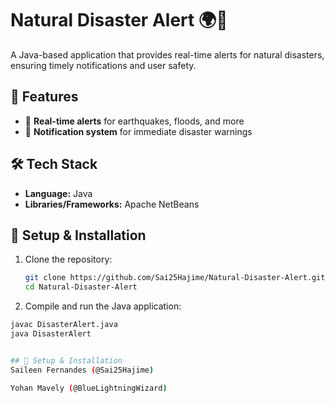 # Natural Disaster Alert 🌍🚨  

A Java-based application that provides real-time alerts for natural disasters, ensuring timely notifications and user safety.  

## 📌 Features  
- 📡 **Real-time alerts** for earthquakes, floods, and more  
- 🔔 **Notification system** for immediate disaster warnings  
  
## 🛠️ Tech Stack  
- **Language:** Java  
- **Libraries/Frameworks:** Apache NetBeans  

## 🚀 Setup & Installation  
1. Clone the repository:  
   ```bash
   git clone https://github.com/Sai25Hajime/Natural-Disaster-Alert.git
   cd Natural-Disaster-Alert
2. Compile and run the Java application:
  ```bash
  javac DisasterAlert.java  
  java DisasterAlert


## 🚀 Setup & Installation  
Saileen Fernandes (@Sai25Hajime)

Yohan Mavely (@BlueLightningWizard)
